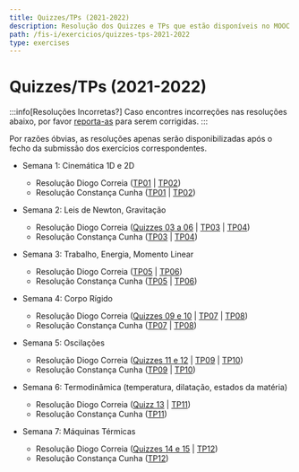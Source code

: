```yaml
---
title: Quizzes/TPs (2021-2022)
description: Resolução dos Quizzes e TPs que estão disponíveis no MOOC da UC (de 2021-2022).
path: /fis-i/exercicios/quizzes-tps-2021-2022
type: exercises
---
```


# Quizzes/TPs (2021-2022)

:::info[Resoluções Incorretas?]
Caso encontres incorreções nas resoluções abaixo, por favor
[reporta-as](https://github.com/leic-pt/resumos-leic/issues/new/choose)
para serem corrigidas.
:::

Por razões óbvias, as resoluções apenas serão disponibilizadas após o fecho da submissão dos exercícios correspondentes.

- Semana 1: Cinemática 1D e 2D

  - Resolução Diogo Correia ([TP01](https://drive.google.com/file/d/1OF67cJ8OCScs2W0g3xmZc9xWH9U9TcAl/view) | [TP02](https://drive.google.com/file/d/1gB_6_ZY8Da5q1CF0Uj6OztBM-KZ9EBhZ/view))
  - Resolução Constança Cunha ([TP01](https://drive.google.com/file/d/1KMPnpYu3um-llOVjyCSo7e0o5AsRHhq9/view) | [TP02](https://drive.google.com/file/d/1TwnaWLbW2OeIrD51rQShHqyJ9UVjiTsV/view))

- Semana 2: Leis de Newton, Gravitação

  - Resolução Diogo Correia ([Quizzes 03 a 06](https://drive.google.com/file/d/1KqqGBnvDQo8raDqeujJc5v56hJWNP6y3/view) | [TP03](https://drive.google.com/file/d/1SoaEelwBg47wOMKtApqV5HZx-DoZ49rI/view) | [TP04](https://drive.google.com/file/d/1xW34NEOf3LDcDqWkBCTI6D6EBGF5VM7s/view))
  - Resolução Constança Cunha ([TP03](https://drive.google.com/file/d/1c_gZH_c-dmFK6atRYxFayNEZjTf3OxWy/view) | [TP04](https://drive.google.com/file/d/1G6_6JvTXoNEYfW-Qa5zck9ziqiJXpONH/view))

- Semana 3: Trabalho, Energia, Momento Linear

  - Resolução Diogo Correia ([TP05](https://drive.google.com/file/d/1S8uvKNNHFA0U7qghbFeestITEEcwuNVV/view?usp=sharing) | [TP06](https://drive.google.com/file/d/1qvhy5F3MHbjxG1vOwjzRCCVnGXVDrdmM/view?usp=sharing))
  - Resolução Constança Cunha ([TP05](https://drive.google.com/file/d/1KyVIW_W77jTDO3QqXI0FA3_1bXlva0Vn/view) | [TP06](https://drive.google.com/file/d/1tkaEfDiQRflQrb0CcVDNoib2iSF3dkB2/view))

- Semana 4: Corpo Rígido

  - Resolução Diogo Correia ([Quizzes 09 e 10](https://drive.google.com/file/d/17QHpv4UVItiGEK7GQXxDPKkDWXdrqJXt/view) | [TP07](https://drive.google.com/file/d/1P-sembufKgKeNi9L8YIVT-UAHXfoo3sR/view) | [TP08](https://drive.google.com/file/d/1avPvURhnBWrzkqnHMnLRUcLKvrJNcleg/view))
  - Resolução Constança Cunha ([TP07](https://drive.google.com/file/d/1CS_WssYM6NXAcUtVnOg5hHF3aThejkLa/view) | [TP08](https://drive.google.com/file/d/1dU7z5ikl2OPuxF5YAlsgbEXpjr9G0PZe/view))

- Semana 5: Oscilações

  - Resolução Diogo Correia ([Quizzes 11 e 12](https://drive.google.com/file/d/1JFY5VnrUAPl179aMRVk1LJCm9sQAZ56r/view) | [TP09](https://drive.google.com/file/d/14vq3_1lHynquHt48lVTkF3hCvEhqUbFQ/view) | [TP10](https://drive.google.com/file/d/1_tYLqL1ajOsV2Xa_5CIbuhmGyc93lkDd/view))
  - Resolução Constança Cunha ([TP09](https://drive.google.com/file/d/1AaNpeDMWuiDwtVpTZBdVgc8gx756ALzk/view) | [TP10](https://drive.google.com/file/d/1KkmfVAI85j9EdEKnj4F93FX38gUehGd7/view))

- Semana 6: Termodinâmica (temperatura, dilatação, estados da matéria)

  - Resolução Diogo Correia ([Quizz 13](https://drive.google.com/file/d/1xhw5nNW_jZwFVVeKg_2U4jmY5SSsGNBp/view) | [TP11](https://drive.google.com/file/d/1ToD6NGEUHEldeClOHkqUyep9WoSK6y4U/view))
  - Resolução Constança Cunha ([TP11](https://drive.google.com/file/d/1uZvtw9Vj31lsTgEaRyx3aiopgZuBwYzi/view))

- Semana 7: Máquinas Térmicas

  - Resolução Diogo Correia ([Quizzes 14 e 15](https://drive.google.com/file/d/1lydeJAW8R_aHFaSFgNcT-RQduknqvVcw/view) | [TP12](https://drive.google.com/file/d/1b69UP5dyE0ujYPyOpf2_y7uG8KWOnr0e/view))
  - Resolução Constança Cunha ([TP12](https://drive.google.com/file/d/1b2RR9KeCDcgqhaMH4arwzXVLSJ8fd6Wq/view))
